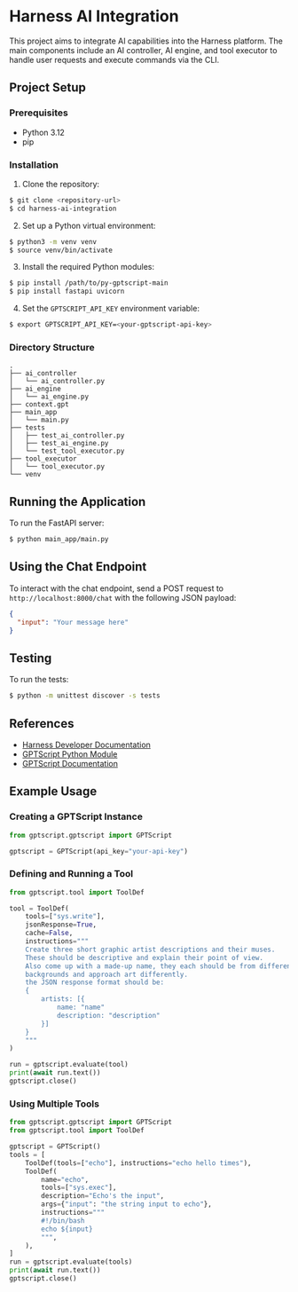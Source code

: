 # Harness AI Integration

This project aims to integrate AI capabilities into the Harness platform. The main components include an AI controller, AI engine, and tool executor to handle user requests and execute commands via the CLI.

## Project Setup

### Prerequisites

- Python 3.12
- pip

### Installation

1. Clone the repository:

```bash
$ git clone <repository-url>
$ cd harness-ai-integration
```

2. Set up a Python virtual environment:

```bash
$ python3 -m venv venv
$ source venv/bin/activate
```

3. Install the required Python modules:

```bash
$ pip install /path/to/py-gptscript-main
$ pip install fastapi uvicorn
```

4. Set the `GPTSCRIPT_API_KEY` environment variable:

```bash
$ export GPTSCRIPT_API_KEY=<your-gptscript-api-key>
```

### Directory Structure

```
.
├── ai_controller
│   └── ai_controller.py
├── ai_engine
│   └── ai_engine.py
├── context.gpt
├── main_app
│   └── main.py
├── tests
│   ├── test_ai_controller.py
│   ├── test_ai_engine.py
│   └── test_tool_executor.py
├── tool_executor
│   └── tool_executor.py
└── venv
```

## Running the Application

To run the FastAPI server:

```bash
$ python main_app/main.py
```

## Using the Chat Endpoint

To interact with the chat endpoint, send a POST request to `http://localhost:8000/chat` with the following JSON payload:

```json
{
  "input": "Your message here"
}
```

## Testing

To run the tests:

```bash
$ python -m unittest discover -s tests
```

## References

- [Harness Developer Documentation](https://docs.harness.io/)
- [GPTScript Python Module](https://github.com/py-gptscript)
- [GPTScript Documentation](https://docs.gptscript.io/)

## Example Usage

### Creating a GPTScript Instance

```python
from gptscript.gptscript import GPTScript

gptscript = GPTScript(api_key="your-api-key")
```

### Defining and Running a Tool

```python
from gptscript.tool import ToolDef

tool = ToolDef(
    tools=["sys.write"],
    jsonResponse=True,
    cache=False,
    instructions="""
    Create three short graphic artist descriptions and their muses.
    These should be descriptive and explain their point of view.
    Also come up with a made-up name, they each should be from different
    backgrounds and approach art differently.
    the JSON response format should be:
    {
        artists: [{
            name: "name"
            description: "description"
        }]
    }
    """
)

run = gptscript.evaluate(tool)
print(await run.text())
gptscript.close()
```

### Using Multiple Tools

```python
from gptscript.gptscript import GPTScript
from gptscript.tool import ToolDef

gptscript = GPTScript()
tools = [
    ToolDef(tools=["echo"], instructions="echo hello times"),
    ToolDef(
        name="echo",
        tools=["sys.exec"],
        description="Echo's the input",
        args={"input": "the string input to echo"},
        instructions="""
        #!/bin/bash
        echo ${input}
        """,
    ),
]
run = gptscript.evaluate(tools)
print(await run.text())
gptscript.close()
```

